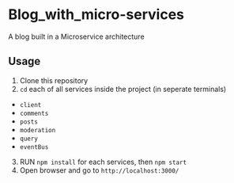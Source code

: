 # Blog_with_micro-services
A blog built in a Microservice architecture

## Usage
1. Clone this repository
2. `cd` each of all services inside the project (in seperate terminals)
  - `client`
  - `comments`
  - `posts`
  - `moderation`
  - `query`
  - `eventBus`
 3. RUN `npm install` for each services, then `npm start`
 4. Open browser and go to `http://localhost:3000/` 
 
